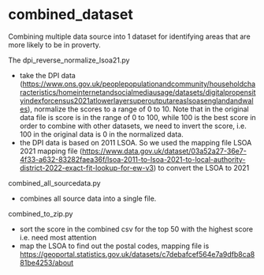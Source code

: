 # combined_dataset
Combining multiple data source into 1 dataset for identifying areas that are more likely to be in proverty.

The dpi_reverse_normalize_lsoa21.py
- take the DPI data (https://www.ons.gov.uk/peoplepopulationandcommunity/householdcharacteristics/homeinternetandsocialmediausage/datasets/digitalpropensityindexforcensus2021atlowerlayersuperoutputareaslsoasenglandandwales), normalize the scores to a range of 0 to 10. Note that in the original data file is score is in the range of 0 to 100, while 100 is the best score in order to combine with other datasets, we need to invert the score, i.e. 100 in the original data is 0 in the normalized data.  
- the DPI data is based on 2011 LSOA. So we used the mapping file LSOA 2021 mapping file (https://www.data.gov.uk/dataset/03a52a27-36e7-4f33-a632-83282faea36f/lsoa-2011-to-lsoa-2021-to-local-authority-district-2022-exact-fit-lookup-for-ew-v3) to convert the LSOA to 2021

combined_all_sourcedata.py
- combines all source data into a single file.

combined_to_zip.py
- sort the score in the combined csv for the top 50 with the highest score i.e. need most attention
- map the LSOA to find out the postal codes, mapping file is https://geoportal.statistics.gov.uk/datasets/c7debafcef564e7a9dfb8ca881be4253/about

